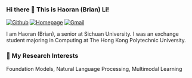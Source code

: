 ### Hi there 👋 This is Haoran (Brian) Li!

[![Github](https://img.shields.io/badge/-Github-000?style=flat&logo=Github&logoColor=white)](https://github.com/hrlics)
[![Homepage](https://img.shields.io/badge/Homepage-green)](https://hrlics.github.io/)
[![Gmail](https://img.shields.io/badge/-Gmail-c14438?style=flat&logo=Gmail&logoColor=white)](mailto:haoran.li.cs@gmail.com)
 
I am Haoran (Brian), a senior at Sichuan University. I was an exchange student majoring in Computing at The Hong Kong Polytechnic University.

### 🚀 My Research Interests 
Foundation Models, Natural Language Processing, Multimodal Learning


